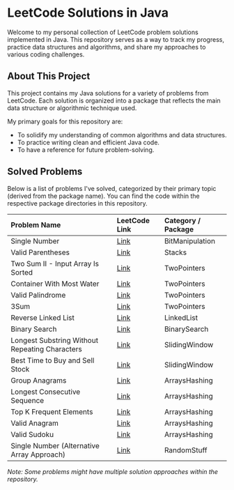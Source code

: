 # LeetCode Solutions in Java

Welcome to my personal collection of LeetCode problem solutions implemented in Java. This repository serves as a way to track my progress, practice data structures and algorithms, and share my approaches to various coding challenges.

## About This Project

This project contains my Java solutions for a variety of problems from LeetCode. Each solution is organized into a package that reflects the main data structure or algorithmic technique used.

My primary goals for this repository are:
*   To solidify my understanding of common algorithms and data structures.
*   To practice writing clean and efficient Java code.
*   To have a reference for future problem-solving.

## Solved Problems

Below is a list of problems I've solved, categorized by their primary topic (derived from the package name). You can find the code within the respective package directories in this repository.

| Problem Name                                 | LeetCode Link                                                      | Category / Package |
| :------------------------------------------- | :----------------------------------------------------------------- | :----------------- |
| Single Number                                | [Link](https://leetcode.com/problems/single-number/)               | BitManipulation    |
| Valid Parentheses                            | [Link](https://leetcode.com/problems/valid-parentheses/)           | Stacks             |
| Two Sum II - Input Array Is Sorted           | [Link](https://leetcode.com/problems/two-sum-ii-input-array-is-sorted/) | TwoPointers        |
| Container With Most Water                    | [Link](https://leetcode.com/problems/container-with-most-water/)   | TwoPointers        |
| Valid Palindrome                             | [Link](https://leetcode.com/problems/valid-palindrome/)            | TwoPointers        |
| 3Sum                                         | [Link](https://leetcode.com/problems/3sum/)                        | TwoPointers        |
| Reverse Linked List                          | [Link](https://leetcode.com/problems/reverse-linked-list/)         | LinkedList         |
| Binary Search                                | [Link](https://leetcode.com/problems/binary-search/)               | BinarySearch       |
| Longest Substring Without Repeating Characters | [Link](https://leetcode.com/problems/longest-substring-without-repeating-characters/) | SlidingWindow      |
| Best Time to Buy and Sell Stock              | [Link](https://leetcode.com/problems/best-time-to-buy-and-sell-stock/) | SlidingWindow      |
| Group Anagrams                               | [Link](https://leetcode.com/problems/group-anagrams/)              | ArraysHashing      |
| Longest Consecutive Sequence                 | [Link](https://leetcode.com/problems/longest-consecutive-sequence/) | ArraysHashing      |
| Top K Frequent Elements                      | [Link](https://leetcode.com/problems/top-k-frequent-elements/)     | ArraysHashing      |
| Valid Anagram                                | [Link](https://leetcode.com/problems/valid-anagram/)               | ArraysHashing      |
| Valid Sudoku                                 | [Link](https://leetcode.com/problems/valid-sudoku/)                | ArraysHashing      |
| Single Number (Alternative Array Approach)   | [Link](https://leetcode.com/problems/single-number/)               | RandomStuff        |

*Note: Some problems might have multiple solution approaches within the repository.*